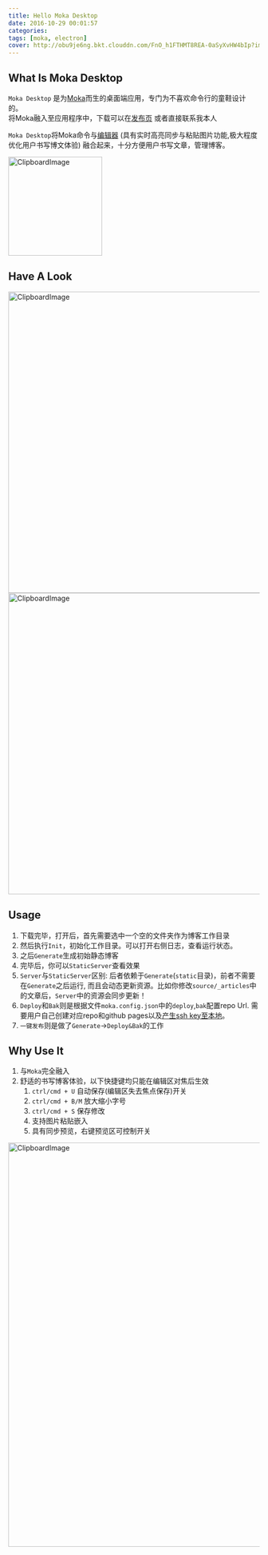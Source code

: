 ```yaml
---
title: Hello Moka Desktop
date: 2016-10-29 00:01:57
categories:
tags: [moka, electron]
cover: http://obu9je6ng.bkt.clouddn.com/FnO_h1FTHMT8REA-0aSyXvHW4bIp?imageslim
---
```


## What Is Moka Desktop

`Moka Desktop` 是为[Moka](https://github.com/moyuyc/moka)而生的桌面端应用，专门为不喜欢命令行的童鞋设计的。  
将Moka融入至应用程序中，下载可以在[发布页](https://github.com/moyuyc/moka-desktop/releases) 或者直接联系我本人  

`Moka Desktop`将Moka命令与[编辑器](https://github.com/moyuyc/markdown-editor) (具有实时高亮同步与粘贴图片功能,极大程度优化用户书写博文体验) 融合起来，十分方便用户书写文章，管理博客。

<img src="http://obu9je6ng.bkt.clouddn.com/Fi566IB2hQppOk8s3KCA0Xrk4DU5?imageslim" alt="ClipboardImage" width="188" height="198" />

## Have A Look

<img src="http://obu9je6ng.bkt.clouddn.com/FhB8E45ALXw-hYBVnEfSsPgijXr8?imageslim" alt="ClipboardImage" width="870" height="603" />

<img src="http://obu9je6ng.bkt.clouddn.com/Fo0ujWSbz2Qq5AYDh2CBfuNxfLG7?imageslim" alt="ClipboardImage" width="870" height="603" />


## Usage

1. 下载完毕，打开后，首先需要选中一个空的文件夹作为博客工作目录
2. 然后执行`Init`，初始化工作目录。可以打开右侧日志，查看运行状态。
3. 之后`Generate`生成初始静态博客
4. 完毕后，你可以`StaticServer`查看效果
5. `Server`与`StaticServer`区别: 后者依赖于`Generate`(`static`目录)，前者不需要在`Generate`之后运行, 而且会动态更新资源。比如你修改`source/_articles`中的文章后，`Server`中的资源会同步更新！
6. `Deploy`和`Bak`则是根据文件`moka.config.json`中的`deploy`,`bak`配置repo Url. 需要用户自己创建对应repo和github pages以及[产生ssh key至本地](https://help.github.com/articles/generating-a-new-ssh-key-and-adding-it-to-the-ssh-agent/)。
7. `一键发布`则是做了`Generate`->`Deploy&Bak`的工作

## Why Use It

1. 与`Moka`完全融入
2. 舒适的书写博客体验，以下快捷键均只能在编辑区对焦后生效
    1. `ctrl/cmd + U`  自动保存(编辑区失去焦点保存)开关
    2. `ctrl/cmd + B/M` 放大缩小字号
    3. `ctrl/cmd + S` 保存修改
    4. 支持图片粘贴嵌入
    5. 具有同步预览，右键预览区可控制开关

<img src="http://obu9je6ng.bkt.clouddn.com/FnO_h1FTHMT8REA-0aSyXvHW4bIp?imageslim" alt="ClipboardImage" width="806" height="809" />
